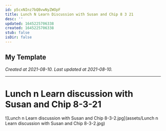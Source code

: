 ```yaml
---
id: p5cxNInz7bQBvwNyZWOpF
title: Lunch N Learn Discussion with Susan and Chip 8 3 21
desc: ''
updated: 1645225706338
created: 1645225706338
stub: false
isDir: false
---
```

My Template
---

_Created at 2021-08-10._
_Last updated at 2021-08-10._




---

# Lunch n Learn discussion with Susan and Chip 8-3-21


![Lunch n Learn discussion with Susan and Chip 8-3-2.jpg](assets/Lunch n Learn discussion with Susan and Chip 8-3-2.jpg)

